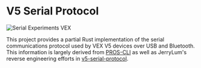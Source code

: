 # V5 Serial Protocol

![Serial Experiments VEX](https://github.com/vexide/v5-serial-protocol-rust/assets/42101043/5ecca72d-9307-40ae-a0b5-1d1c9cf74000)

This project provides a partial Rust implementation of the serial communications protocol used by VEX V5 devices over USB and Bluetooth. This information is largely derived from [PROS-CLI](https://github.com/purduesigbots/pros-cli) as well as JerryLum's reverse engineering efforts in [v5-serial-protocol](https://github.com/lemlib/v5-serial-protocol).
